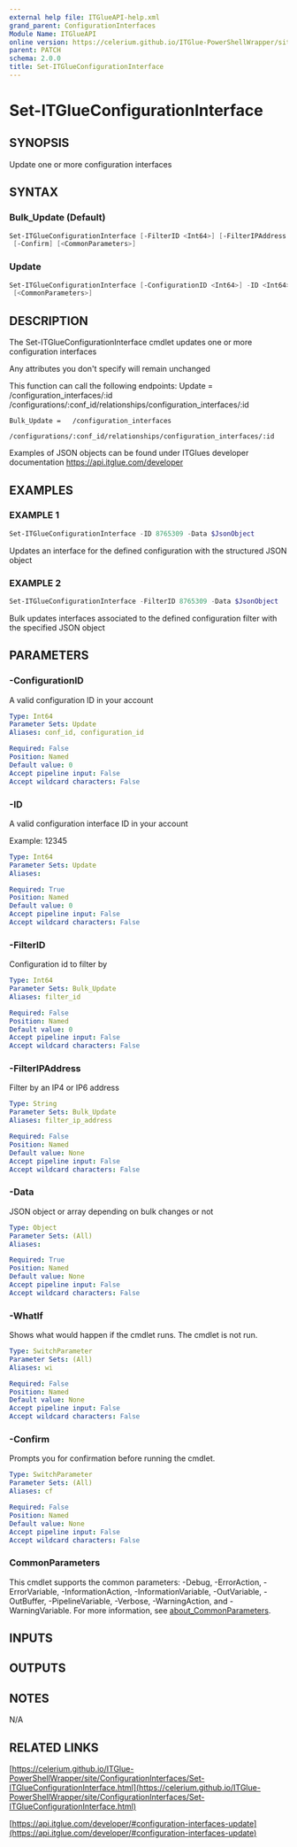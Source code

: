 ```yaml
---
external help file: ITGlueAPI-help.xml
grand_parent: ConfigurationInterfaces
Module Name: ITGlueAPI
online version: https://celerium.github.io/ITGlue-PowerShellWrapper/site/ConfigurationInterfaces/Set-ITGlueConfigurationInterface.html
parent: PATCH
schema: 2.0.0
title: Set-ITGlueConfigurationInterface
---
```


# Set-ITGlueConfigurationInterface

## SYNOPSIS
Update one or more configuration interfaces

## SYNTAX

### Bulk_Update (Default)
```powershell
Set-ITGlueConfigurationInterface [-FilterID <Int64>] [-FilterIPAddress <String>] -Data <Object> [-WhatIf]
 [-Confirm] [<CommonParameters>]
```

### Update
```powershell
Set-ITGlueConfigurationInterface [-ConfigurationID <Int64>] -ID <Int64> -Data <Object> [-WhatIf] [-Confirm]
 [<CommonParameters>]
```

## DESCRIPTION
The Set-ITGlueConfigurationInterface cmdlet updates one
or more configuration interfaces

Any attributes you don't specify will remain unchanged

This function can call the following endpoints:
    Update =    /configuration_interfaces/:id
                /configurations/:conf_id/relationships/configuration_interfaces/:id

    Bulk_Update =   /configuration_interfaces
                    /configurations/:conf_id/relationships/configuration_interfaces/:id

Examples of JSON objects can be found under ITGlues developer documentation
    https://api.itglue.com/developer

## EXAMPLES

### EXAMPLE 1
```powershell
Set-ITGlueConfigurationInterface -ID 8765309 -Data $JsonObject
```

Updates an interface for the defined configuration with the structured
JSON object

### EXAMPLE 2
```powershell
Set-ITGlueConfigurationInterface -FilterID 8765309 -Data $JsonObject
```

Bulk updates interfaces associated to the defined configuration filter
with the specified JSON object

## PARAMETERS

### -ConfigurationID
A valid configuration ID in your account

```yaml
Type: Int64
Parameter Sets: Update
Aliases: conf_id, configuration_id

Required: False
Position: Named
Default value: 0
Accept pipeline input: False
Accept wildcard characters: False
```

### -ID
A valid configuration interface ID in your account

Example: 12345

```yaml
Type: Int64
Parameter Sets: Update
Aliases:

Required: True
Position: Named
Default value: 0
Accept pipeline input: False
Accept wildcard characters: False
```

### -FilterID
Configuration id to filter by

```yaml
Type: Int64
Parameter Sets: Bulk_Update
Aliases: filter_id

Required: False
Position: Named
Default value: 0
Accept pipeline input: False
Accept wildcard characters: False
```

### -FilterIPAddress
Filter by an IP4 or IP6 address

```yaml
Type: String
Parameter Sets: Bulk_Update
Aliases: filter_ip_address

Required: False
Position: Named
Default value: None
Accept pipeline input: False
Accept wildcard characters: False
```

### -Data
JSON object or array depending on bulk changes or not

```yaml
Type: Object
Parameter Sets: (All)
Aliases:

Required: True
Position: Named
Default value: None
Accept pipeline input: False
Accept wildcard characters: False
```

### -WhatIf
Shows what would happen if the cmdlet runs.
The cmdlet is not run.

```yaml
Type: SwitchParameter
Parameter Sets: (All)
Aliases: wi

Required: False
Position: Named
Default value: None
Accept pipeline input: False
Accept wildcard characters: False
```

### -Confirm
Prompts you for confirmation before running the cmdlet.

```yaml
Type: SwitchParameter
Parameter Sets: (All)
Aliases: cf

Required: False
Position: Named
Default value: None
Accept pipeline input: False
Accept wildcard characters: False
```

### CommonParameters
This cmdlet supports the common parameters: -Debug, -ErrorAction, -ErrorVariable, -InformationAction, -InformationVariable, -OutVariable, -OutBuffer, -PipelineVariable, -Verbose, -WarningAction, and -WarningVariable. For more information, see [about_CommonParameters](http://go.microsoft.com/fwlink/?LinkID=113216).

## INPUTS

## OUTPUTS

## NOTES
N/A

## RELATED LINKS

[https://celerium.github.io/ITGlue-PowerShellWrapper/site/ConfigurationInterfaces/Set-ITGlueConfigurationInterface.html](https://celerium.github.io/ITGlue-PowerShellWrapper/site/ConfigurationInterfaces/Set-ITGlueConfigurationInterface.html)

[https://api.itglue.com/developer/#configuration-interfaces-update](https://api.itglue.com/developer/#configuration-interfaces-update)

